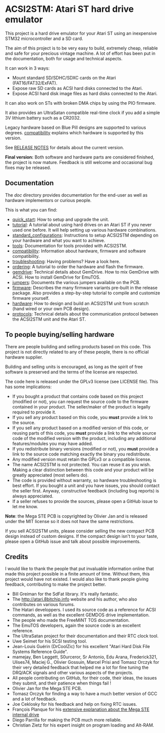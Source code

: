 ACSI2STM: Atari ST hard drive emulator
======================================

This project is a hard drive emulator for your Atari ST using an inexpensive
STM32 microcontroller and a SD card.

The aim of this project is to be very easy to build, extremely cheap, reliable
and safe for your precious vintage machine. A lot of effort has been put in the
documentation, both for usage and technical aspects.

It can work in 3 ways:

* Mount standard SD/SDHC/SDXC cards on the Atari (FAT16/FAT32/ExFAT).
* Expose raw SD cards as ACSI hard disks connected to the Atari.
* Expose ACSI hard disk image files as hard disks connected to the Atari.

It can also work on STs with broken DMA chips by using the PIO firmware.

It also provides an UltraSatan compatible real-time clock if you add a simple
3V lithium battery such as a CR2032.

Legacy hardware based on Blue Pill designs are supported to various degrees.
[compatibility](doc/compatibility.md) explains which hardware is supported by
this version.

See [RELEASE NOTES](release_notes.md) for details about the current version.

**Final version:** Both software and hardware parts are considered finished, the
project is now mature. Feedback is still welcome and occasional bug fixes may be
released.


Documentation
-------------

The *doc* directory provides documentation for the end-user as well as hardware
implementors or curious people.

This is what you can find:

* [quick_start](doc/quick_start.md): How to setup and upgrade the unit.
* [tutorial](doc/tutorial.md): A tutorial about using hard drives on an Atari ST
  if you never used one before. It will help setting up various hardware
  combinations.
* [standard_configurations](doc/standard_configurations.md): Instructions to
  setup ACSI2STM depending on your hardware and what you want to achieve.
* [tools](doc/tools.md): Documentation for tools provided with ACSI2STM.
* [compatibility](doc/compatibility.md): Information about hardware, firmware
  and software compatibility.
* [troubleshooting](doc/troubleshooting.md): Having problems? Have a look
  here.
* [ordering](doc/ordering.md): A tutorial to order the hardware and flash the
  firmware.
* [gemdrive](doc/gemdrive.md): Technical details about GemDrive. How to mix
  GemDrive with ACSI. How to install GemDrive for EmuTOS.
* [jumpers](doc/jumpers.md): Documents the various jumpers available on the PCB.
* [firmware](doc/firmware.md): Describes the many firmware variants pre-built
  in the release package. Also provides a step-by-step tutorial to compile and
  customize firmware yourself.
* [hardware](doc/hardware.md): How to design and build an ACSI2STM unit
  from scratch (hand wired or your own PCB design).
* [protocols](doc/protocols.md): Technical details about the communication
  protocol between the ACSI2STM unit and the Atari ST.


To people buying/selling hardware
---------------------------------

There are people building and selling products based on this code. This project
is not directly related to any of these people, there is no official hardware
supplier.

Building and selling units is encouraged, as long as the spirit of free software
is preserved and the terms of the license are respected.

The code here is released under the GPLv3 license (see LICENSE file). This has
some implications:

* If you bought a product that contains code based on this project (modified or
  not), you can request the source code to the firmware contained in your
  product. The seller/maker of the product is legally required to provide it.
* If you sell any product based on this code, you **must** provide a link to
  the source.
* If you sell any product based on a modified version of this code, or reusing
  parts of this code, you **must** provide a link to the whole source code of
  the modified version with the product, including any additional
  features/modules you may have added.
* If you redistribute binary versions (modified or not), you **must** provide a
  link to the source code matching exactly the binary you redistribute.
* Any modified version must retain the GPLv3 or a compatible license.
* The name ACSI2STM is not protected. You can reuse it as you wish. Making a
  clear distinction between this code and your product will be greatly
  appreciated (most sellers do).
* The code is provided without warranty, so hardware troubleshooting is best
  effort. If you bought a unit and you have issues, you should contact the
  seller first. Anyway, constructive feedback (including bug reports) is always
  appreciated.
* If a seller refuses to provide the sources, please open a GitHub issue to let
  me know.

**Note**: the Mega STE PCB is copyrighted by Olivier Jan and is released under
the MIT license so it does not have the same restrictions.

If you sell ACSI2STM units, please consider selling the new compact PCB design
instead of custom designs. If the compact design isn't to your taste, please
open a GitHub issue and talk about possible improvements.


Credits
-------

I would like to thank the people that put invaluable information online that
made this project possible in a finite amount of time. Without them, this
project would have not existed. I would also like to thank people giving
feedback, contributing to make the project better.

* Bill Greiman for the SdFat library. It's really fantastic.
* The http://atari.8bitchip.info website and his author, who also contributes
  on various forums.
* The Hatari developpers. I used its source code as a reference for ACSI
  commands, as well as the excellent GEMDOS drive implementation.
* The people who made the FreeMiNT TOS documentation.
* The EmuTOS developers, again the source code is an excellent reference.
* The UltraSatan project for their documentation and their RTC clock tool.
* Uwe Seimet for his SCSI testing tool.
* Jean-Louis Guérin (DrCoolZic) for his excellent "Atari Hard Disk File Systems
  Reference Guide".
* mamejay, Ben Leggett, S0urceror, Sr Antonio, Edu Arana, Frederick321,
  Ulises74, Maciej G., Olivier Gossuin, Marcel Prisi and Tomasz Orczyk for
  their very detailed feedback that helped me a lot for fine tuning the DRQ/ACK
  signals and other various aspects of the projects.
* All people contributing on GitHub, for their code, their ideas, the issues
  they submit, and their patience when things fail !
* Olivier Jan for the Mega STE PCB.
* Tomasz Orczyk for finding a way to have a much better version of GCC and a lot
  of feedback.
* Joe Ceklosky for his feedback and help on fixing RTC issues.
* François Planque for his [extensive explanation about the Mega STE internal drive](https://www.fplanque.com/tech/retro/atari/atari-st-acsi2stm-mega-ste/)
* Diego Parrilla for making the PCB much more reliable.
* Christian Zietz for his expert insight on program loading and Alt-RAM.

